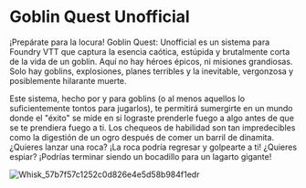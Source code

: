 # Goblin Quest Unofficial

¡Prepárate para la locura! Goblin Quest: Unofficial es un sistema para Foundry VTT que captura la esencia caótica, estúpida y brutalmente corta de la vida de un goblin. Aquí no hay héroes épicos, ni misiones grandiosas. Solo hay goblins, explosiones, planes terribles y la inevitable, vergonzosa y posiblemente hilarante muerte.

Este sistema, hecho por y para goblins (o al menos aquellos lo suficientemente tontos para jugarlos), te permitirá sumergirte en un mundo donde el "éxito" se mide en si lograste prenderle fuego a algo antes de que se te prendiera fuego a ti. Los chequeos de habilidad son tan impredecibles como la digestión de un ogro después de comer un barril de dinamita. ¿Quieres lanzar una roca? ¡La roca podría regresar y golpearte a ti! ¿Quieres espiar? ¡Podrías terminar siendo un bocadillo para un lagarto gigante!

![Whisk_57b7f57c1252c0d826e4e5d58b984f1edr](https://github.com/user-attachments/assets/56df195b-0433-4552-9081-219c2dd56b1f)
